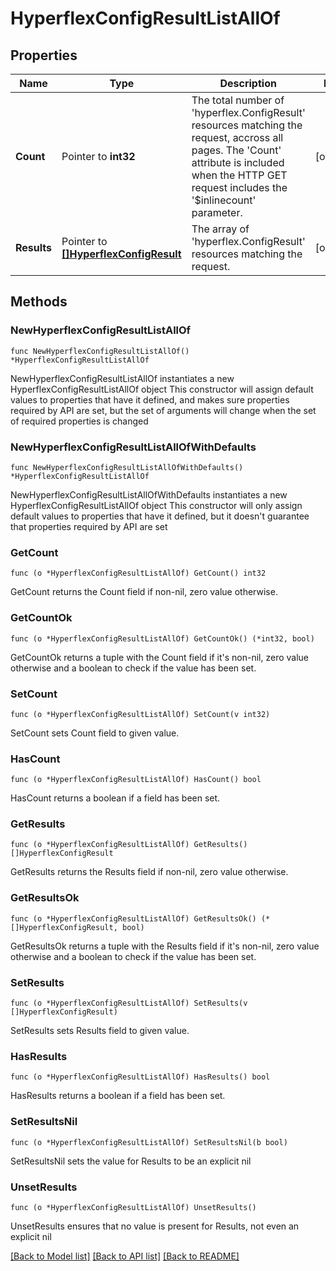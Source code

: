 # HyperflexConfigResultListAllOf

## Properties

Name | Type | Description | Notes
------------ | ------------- | ------------- | -------------
**Count** | Pointer to **int32** | The total number of &#39;hyperflex.ConfigResult&#39; resources matching the request, accross all pages. The &#39;Count&#39; attribute is included when the HTTP GET request includes the &#39;$inlinecount&#39; parameter. | [optional] 
**Results** | Pointer to [**[]HyperflexConfigResult**](hyperflex.ConfigResult.md) | The array of &#39;hyperflex.ConfigResult&#39; resources matching the request. | [optional] 

## Methods

### NewHyperflexConfigResultListAllOf

`func NewHyperflexConfigResultListAllOf() *HyperflexConfigResultListAllOf`

NewHyperflexConfigResultListAllOf instantiates a new HyperflexConfigResultListAllOf object
This constructor will assign default values to properties that have it defined,
and makes sure properties required by API are set, but the set of arguments
will change when the set of required properties is changed

### NewHyperflexConfigResultListAllOfWithDefaults

`func NewHyperflexConfigResultListAllOfWithDefaults() *HyperflexConfigResultListAllOf`

NewHyperflexConfigResultListAllOfWithDefaults instantiates a new HyperflexConfigResultListAllOf object
This constructor will only assign default values to properties that have it defined,
but it doesn't guarantee that properties required by API are set

### GetCount

`func (o *HyperflexConfigResultListAllOf) GetCount() int32`

GetCount returns the Count field if non-nil, zero value otherwise.

### GetCountOk

`func (o *HyperflexConfigResultListAllOf) GetCountOk() (*int32, bool)`

GetCountOk returns a tuple with the Count field if it's non-nil, zero value otherwise
and a boolean to check if the value has been set.

### SetCount

`func (o *HyperflexConfigResultListAllOf) SetCount(v int32)`

SetCount sets Count field to given value.

### HasCount

`func (o *HyperflexConfigResultListAllOf) HasCount() bool`

HasCount returns a boolean if a field has been set.

### GetResults

`func (o *HyperflexConfigResultListAllOf) GetResults() []HyperflexConfigResult`

GetResults returns the Results field if non-nil, zero value otherwise.

### GetResultsOk

`func (o *HyperflexConfigResultListAllOf) GetResultsOk() (*[]HyperflexConfigResult, bool)`

GetResultsOk returns a tuple with the Results field if it's non-nil, zero value otherwise
and a boolean to check if the value has been set.

### SetResults

`func (o *HyperflexConfigResultListAllOf) SetResults(v []HyperflexConfigResult)`

SetResults sets Results field to given value.

### HasResults

`func (o *HyperflexConfigResultListAllOf) HasResults() bool`

HasResults returns a boolean if a field has been set.

### SetResultsNil

`func (o *HyperflexConfigResultListAllOf) SetResultsNil(b bool)`

 SetResultsNil sets the value for Results to be an explicit nil

### UnsetResults
`func (o *HyperflexConfigResultListAllOf) UnsetResults()`

UnsetResults ensures that no value is present for Results, not even an explicit nil

[[Back to Model list]](../README.md#documentation-for-models) [[Back to API list]](../README.md#documentation-for-api-endpoints) [[Back to README]](../README.md)


